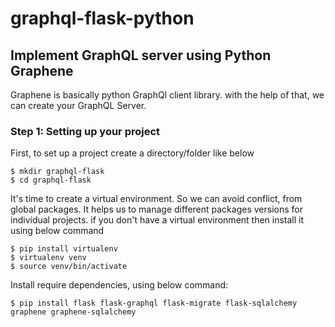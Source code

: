 # graphql-flask-python

## Implement GraphQL server using Python Graphene
Graphene is basically python GraphQl client library. with the help of that, we can create your GraphQL Server.

### Step 1: Setting up your project
First, to set up a project create a directory/folder like below
```
$ mkdir graphql-flask
$ cd graphql-flask
```
It's time to create a virtual environment. So we can avoid conflict, from global packages.
It helps us to manage different packages versions for individual projects. if you don't have a virtual environment then
install it using below command
```
$ pip install virtualenv
$ virtualenv venv
$ source venv/bin/activate
```
Install require dependencies, using below command:
```
$ pip install flask flask-graphql flask-migrate flask-sqlalchemy graphene graphene-sqlalchemy
```
